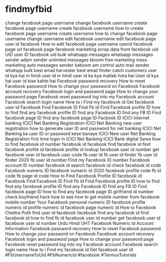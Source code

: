 # findmyfbid
change facebook page username change facebook username create facebook page username create facebook username how to create facebook page username create username how to change facebook page username change username edit facebook username edit facebook page user id facebook How to edit facebook page username userid facebook page url facebook page facebook marketing scrap data from facebook uid UID user iD facebook uid bulk whatsapp messages whatsapp messages sender adam sender unlimted messages kboom free marketing mass marketing auto messages sender kaboom am control auto mail sender whatspp bulk best email harvester best email finder catch customers user id kya hai in hindi user id in hindi user id ka kya matlab hota hai User id kya hai user id kise kahte hai Facebook password recovery How to reset Facebook password How to change your password on Facebook Facebook account recovery Facebook login and password page How to change your password page Facebook reset password log into my Facebook account Facebook search login name How to i Find my facebook id Get facebook user id Facebook Find Facebook ID Find Fb Id Find Facebook profile ID how to find find any facebook profile ID find any Facebook ID find any FB ID Find facebook page ID find any facebook page ID Facbook ID ICICI internet banking ICICI Net Banking Registration ICICI Net Banking new user registration how to generate user ID and password for net banking ICICI Net Banking ka user ID or password kese banaye ICICI New user Net Banking Registration first time login in ICICI Net Banking ICICI Bank digital Sewa how to find facebook id number facebook id facebook find facebook id find facebook profile id facebook profile id lookup facebook user id number get facebook user id facebook user code fb user id fb user id finder fb user id finder 2020 fb user id number Find my Facebook ID number Facebook account ID number facebook id search facebook id check facebook id code Facebook numeric ID facebook numeric id 2020 facebook profile code fb id code fb page id code How to Find Facebook Profile ID facebook id Facebook Find Facebook ID Find Fb Id Find Facebook profile ID how to find find any facebook profile ID find any Facebook ID find any FB ID Find facebook page ID how to find any facebook page ID girlfriend id number check boyfriend hack how to see how to get mobile number from facebook mobile number Your Facebook personal numeric ID facebook profile numeric id profile numeric id facebook page numeric id How to Facebook Chettra Puth find user id facebook facebook find any facebook id find facebook id how to find fb id facebook user id number get facebook user id facebook user id number Urdu Hindi UHT Facebook Numeric Id Account Information Facebook password recovery How to reset Facebook password How to change your password on Facebook Facebook account recovery Facebook login and password page How to change your password page Facebook reset password log into my Facebook account Facebook search login name How to i Find my facebook id Get facebook user id   #FbUsernameToUid #FbNumericId #facebook #TermuxTutorials

